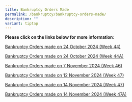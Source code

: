 ```yaml
---
title: Bankruptcy Orders Made
permalink: /bankruptcy/bankruptcy-orders-made/
description: ""
variant: tiptap
---
```

<p><strong>Please click on the links below for more information</strong>:</p>
<p></p>
<p><a href="/files/BOs Made/Bankruptcy_Orders_made_on_24_October_2024__Week_44_.pdf" rel="noopener nofollow" target="_blank">Bankruptcy Orders made on 24 October 2024 (Week 44)</a>
</p>
<p><a href="/files/BOs Made/Bankruptcy_Orders_made_on_24_October_2024__Week_44A_.pdf" rel="noopener nofollow" target="_blank">Bankruptcy Orders made on 24 October 2024 (Week 44A)</a>
</p>
<p><a href="/files/BOs Made/Bankruptcy_Orders_made_on_7_November_2024__Week_46_.pdf" rel="noopener nofollow" target="_blank">Bankruptcy Orders made on 7 November 2024 (Week 46)</a>
</p>
<p><a href="/files/BOs Made/Bankruptcy_Orders_made_on_12_November_2024__Week_47_.pdf" rel="noopener nofollow" target="_blank">Bankruptcy Orders made on 12 November 2024 (Week 47)</a>
</p>
<p><a href="/files/BOs Made/Bankruptcy_Orders_made_on_14_November_2024__Week_47_.pdf" rel="noopener nofollow" target="_blank">Bankruptcy Orders made on 14 November 2024 (Week 47)</a>
</p>
<p><a href="/files/BOs Made/Bankruptcy_Orders_made_on_14_November_2024__Week_47A_.pdf" rel="noopener nofollow" target="_blank">Bankruptcy Orders made on 14 November 2024 (Week 47A)</a>
</p>
<p></p>